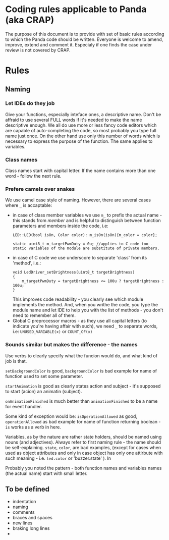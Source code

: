 # Coding rules applicable to Panda (aka CRAP)
The purpose of this document is to provide with set of basic rules according to which the Panda code should be written.
Everyone is welcome to amend, improve, extend and comment it. Especialy if one finds the case under review is not covered by CRAP.

# Rules
## Naming
### Let IDEs do they job
Give your functions, especially inteface ones, a descriptive name. Don't be affraid to use several FULL words if it's needed to make the name descriptive enough. We all do use more or less fancy code editors which are capable of auto-completing the code, so most probably you type full name just once.
On the other hand use only this number of words which is necessary to express the purpose of the function.
The same applies to variables.

### Class names
Class names start with capital letter. If the name contains more than one word - follow the next rule.

### Prefere camels over snakes
We use camel case style of naming.
However, there are several cases where `_` is accaptable:
* in case of class member variables we use `m_` to prefix the actual name - this stands from _member_ and is helpful to distinguish between function parameters and members inside the code, i.e:
    ```
    LED::LED(bool isOn, Color color): m_isOn(isOn){m_color = color};
    ```
    ```
    static uint8_t m_targetPwmDuty = 0u; //applies to C code too - static variables of the module are substitute of private members.
    ```
* in case of C code we use underscore to separate 'class' from its 'method', i.e.:
    ```
    void LedDriver_setBrightness(uint8_t targetBrightness)
    {
        m_targetPwmDuty = targetBrightness <= 100u ? targetBrightness : 100u;
    }
    ```
    This improves code readability - you clearly see which module implements the method. And, when you writhe the code, you type the module name and let IDE to help you with the list of methods - you don't need to remember all of them.
* Global C preprocessor macros - as they use all capital letters (to indicate you're having affair with such), we need `_` to separate words, i.e:
    `UNUSED_VARIABLE(x)` or `COUNT_OF(x)`


### Sounds similar but makes the difference - the names
Use verbs to clearly specify what the funcion would do, and what kind of job is that.

`setBackgroundColor` is good, `backgroundColor` is bad example for name of function used to set some parameter.

`startAnimation` is good as clearly states action and subject - it's supposed to start (acion) an animatin (subject).

`onAnimationFinished` is much better than `animationFinished` to be a name for event handler.

Some kind of exception would be:
`isOperationAllowed` as good, `operationAllowed` as bad example for name of function returning boolean - `is` works as a verb in here.

Variables, as by the nature are rather state holders, should be named using nouns (and adjectives).
Always refer to first naming rule - the name should be self-explaining. 
`state`, `color`, are bad examples, (except for cases when used as object attributes and only in case object has only one attirbute with such meaning - i.e. `led.color` or 'buzzer.state' ). In 

Probably you noted the pattern - both function names and variables names (the actual name) start with small letter.

## To be defined
- indentation
- naming
- comments
- braces and spaces
- new lines
- braking long lines
- 
